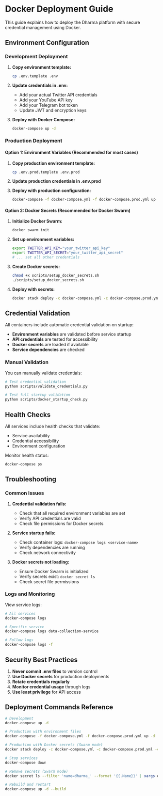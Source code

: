 # Docker Deployment Guide

This guide explains how to deploy the Dharma platform with secure credential management using Docker.

## Environment Configuration

### Development Deployment

1. **Copy environment template:**
   ```bash
   cp .env.template .env
   ```

2. **Update credentials in .env:**
   - Add your actual Twitter API credentials
   - Add your YouTube API key
   - Add your Telegram bot token
   - Update JWT and encryption keys

3. **Deploy with Docker Compose:**
   ```bash
   docker-compose up -d
   ```

### Production Deployment

#### Option 1: Environment Variables (Recommended for most cases)

1. **Copy production environment template:**
   ```bash
   cp .env.prod.template .env.prod
   ```

2. **Update production credentials in .env.prod**

3. **Deploy with production configuration:**
   ```bash
   docker-compose -f docker-compose.yml -f docker-compose.prod.yml up -d
   ```

#### Option 2: Docker Secrets (Recommended for Docker Swarm)

1. **Initialize Docker Swarm:**
   ```bash
   docker swarm init
   ```

2. **Set up environment variables:**
   ```bash
   export TWITTER_API_KEY="your_twitter_api_key"
   export TWITTER_API_SECRET="your_twitter_api_secret"
   # ... set all other credentials
   ```

3. **Create Docker secrets:**
   ```bash
   chmod +x scripts/setup_docker_secrets.sh
   ./scripts/setup_docker_secrets.sh
   ```

4. **Deploy with secrets:**
   ```bash
   docker stack deploy -c docker-compose.yml -c docker-compose.prod.yml -c docker-compose.secrets.yml dharma
   ```

## Credential Validation

All containers include automatic credential validation on startup:

- **Environment variables** are validated before service startup
- **API credentials** are tested for accessibility
- **Docker secrets** are loaded if available
- **Service dependencies** are checked

### Manual Validation

You can manually validate credentials:

```bash
# Test credential validation
python scripts/validate_credentials.py

# Test full startup validation
python scripts/docker_startup_check.py
```

## Health Checks

All services include health checks that validate:
- Service availability
- Credential accessibility
- Environment configuration

Monitor health status:
```bash
docker-compose ps
```

## Troubleshooting

### Common Issues

1. **Credential validation fails:**
   - Check that all required environment variables are set
   - Verify API credentials are valid
   - Check file permissions for Docker secrets

2. **Service startup fails:**
   - Check container logs: `docker-compose logs <service-name>`
   - Verify dependencies are running
   - Check network connectivity

3. **Docker secrets not loading:**
   - Ensure Docker Swarm is initialized
   - Verify secrets exist: `docker secret ls`
   - Check secret file permissions

### Logs and Monitoring

View service logs:
```bash
# All services
docker-compose logs

# Specific service
docker-compose logs data-collection-service

# Follow logs
docker-compose logs -f
```

## Security Best Practices

1. **Never commit .env files** to version control
2. **Use Docker secrets** for production deployments
3. **Rotate credentials regularly**
4. **Monitor credential usage** through logs
5. **Use least privilege** for API access

## Deployment Commands Reference

```bash
# Development
docker-compose up -d

# Production with environment files
docker-compose -f docker-compose.yml -f docker-compose.prod.yml up -d

# Production with Docker secrets (Swarm mode)
docker stack deploy -c docker-compose.yml -c docker-compose.prod.yml -c docker-compose.secrets.yml dharma

# Stop services
docker-compose down

# Remove secrets (Swarm mode)
docker secret ls --filter 'name=dharma_' --format '{{.Name}}' | xargs docker secret rm

# Rebuild and restart
docker-compose up -d --build
```
